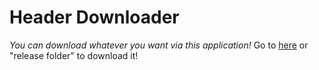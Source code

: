 # Header Downloader
*You can download whatever you want via this application!*
Go to [here](https://chocomint.cf/header.html) or "release folder" to download it!
